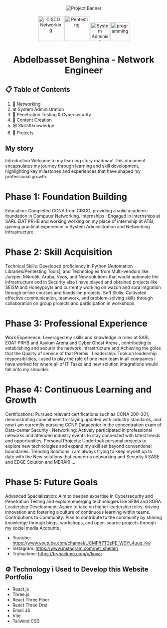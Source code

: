 <div align="left">
  <br />
  <div align="center">  
   <a >
      <img widt="800px" src="https://imgs.search.brave.com/HWiTqFbHSTu_7hjhp9HTlyrhn31yfS8o7TkUI8aszws/rs:fit:860:0:0/g:ce/aHR0cHM6Ly9lbmdp/bmVlcmluZy5mYi5j/b20vd3AtY29udGVu/dC91cGxvYWRzLzIw/MTgvMDUvZGF0YS1j/ZW50ZXItc2hvdC5q/cGc" alt="Project Banner">
    </a>
  </div>
  <br />

  <div align="center">
    <img  src="https://imgs.search.brave.com/GjuVCj0OFEKPxQ519DMI2-pCdJeeaW3BnmlI3dj2_84/rs:fit:860:0:0/g:ce/aHR0cHM6Ly8xMDAw/bG9nb3MubmV0L3dw/LWNvbnRlbnQvdXBs/b2Fkcy8yMDE2LzEx/L0Npc2NvLWxvZ28t/NTAweDI2NC5wbmc" width="80px" alt="CISCO Networking" />
    <img width="80px" src="https://imgs.search.brave.com/qcg2dK6tDomH3LR3LkiIGq-RdRXbJj6PpQcoAyA2Mf8/rs:fit:860:0:0/g:ce/aHR0cHM6Ly9pbnZl/bnR5b3Vyc2hpdC5j/b20vd3AtY29udGVu/dC91cGxvYWRzLzIw/MjIvMTEvSGlwLUhv/cC0xMDI0eDU3Ni5w/bmc" alt="Pentesting" />
    <img width="60px" src="https://imgs.search.brave.com/Rxy31QAXB_98y8uotptMi9C7MJ3uysH1IY1PHDHbuF8/rs:fit:860:0:0/g:ce/aHR0cHM6Ly91cGxv/YWQud2lraW1lZGlh/Lm9yZy93aWtpcGVk/aWEvY29tbW9ucy9k/L2Q4L1JlZF9IYXRf/bG9nby5zdmc.svg" alt="System Administration" />
  <img width="60px" src="https://imgs.search.brave.com/M-FiGkB1jPVADW6xtp-i7TJcdhipqz463z8s2cuR3WY/rs:fit:860:0:0/g:ce/aHR0cHM6Ly9hc3Nl/dHMuc3RpY2twbmcu/Y29tL2ltYWdlcy81/ODQ4MTUyZmNlZjEw/MTRjMGI1ZTQ5Njcu/cG5n" alt="programming"/>
  </div>

  <h1 align="center">Abdelbasset Benghina - Network Engineer  </h1>

 

## 📋 <a name="table">Table of Contents</a>

1. 🤖 Networking 
2. ⚙️ System Administration 
3. 🔋  Penetration Testing & Cybersecurity
4. 🤸 Content Creation
5. 🕸️ Skills&knowledge
6. 🔗 Projects


##    My story 
 Introduction
Welcome to my learning story roadmap! This document encapsulates my journey through learning and skill development, highlighting key milestones and experiences that have shaped my professional growth.

# Phase 1: Foundation Building
 Education:
Completed CCNA from CISCO, providing a solid academic foundation in Computer Networking.
 Internships
: Engaged in internships at SARL EIAT PRHB and working working on my place of internship at AT&I, gaining practical experience in System Administration and Networking Infrastructure .
# Phase 2: Skill Acquisition
 Technical Skills:
Developed proficiency in Python [Automation Libraries/Pentesting Tools], and Technologies from Multi-vendors like Juniper, Mikrotik, Aruba, Vyos, and New solutions that would automate the infrastructure and in Security also i have played and obtained projects like SEISM and Honeypoyts and currently working on wazuh and sora intgration through online courses and hands-on projects.
 Soft Skills:
Cultivated effective communication, teamwork, and problem-solving skills through collaboration on group projects and participation in workshops.

# Phase 3: Professional Experience
 Work Experience: 
Leveraged my skills and knowledge in roles at SARL EOAT PRHB and Asylum Arena and Cyber Ghost Arena , contributing to establishing and securin the network infrastructure and Achieving the goles that the Quality of service of that Premis .
 Leadership: 
Took on leadership responsibilities, i used to play the role of one man team in all companies i have worked for where all of IT Tasks and new solution integrations would fall onto my shoulder.
# Phase 4: Continuous Learning and Growth
 Certifications:
Pursued relevant certifications such as CCNA 200-301, demonstrating commitment to staying updated with industry standards, and now i am currentlly pursuing CCNP Datacenter in the concentration exam of Data-center Security .
 Networking:
Actively participated in professional networks and attended industry events to stay connected with latest trends and opportunities.
 Personal Projects:
Undertook personal projects to explore new technologies and expand my skill set beyond conventional boundaries.
 Trending Solutions: 
i am always trying to keep myself up to date with the New solutions that concerns networking and Security li SASE and EDGE Solution and MERAKI ... 
# Phase 5: Future Goals
 Advanced Specialization: 
Aim to deepen expertise in Cybersecurity and Penetration Testing  and explore emerging technologies like SEIM and SORA.
Leadership Development: Aspire to take on higher leadership roles, driving innovation and fostering a culture of continuous learning within teams.
Contributions to Community: Plan to contribute to the community by sharing knowledge through blogs, workshops, and open-source projects through my social media Accounts ,
 - Youtube: https://www.youtube.com/channel/UCMFff7T3zPE_W0YL4uuq_Kw
 - Instagram: https://www.instagram.com/net_shelter/
 - Tryhackme: https://tryhackme.com/p/kovar





## <a name="tech-stack">⚙️ Technology i Used to Develop this Website Portfolio</a>

- React.js
- Three.js
- React Three Fiber
- React Three Drei
- Email JS
- Vite
- Tailwind CSS





